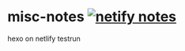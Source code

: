 # misc-notes [![netify notes](https://img.shields.io/badge/netify-notes-brightgreen.svg)](http://misc-notes.netlify.com/2020/01/13/%E6%9E%81%E7%AE%80vuejs%E5%85%A5%E9%97%A8/)

hexo on netlify testrun


